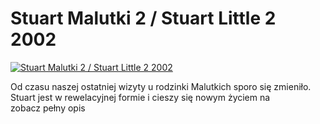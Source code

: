Stuart Malutki 2 / Stuart Little 2 2002 
=============
[![Stuart Malutki 2 / Stuart Little 2 2002 ](http://vidos.pl/images/player.gif)](http://vidos.pl/stuart-malutki-2-stuart-little-2-2002)

 Od czasu naszej ostatniej wizyty u rodzinki Malutkich sporo się zmieniło. Stuart jest w rewelacyjnej formie i cieszy się nowym życiem na zobacz pełny opis
